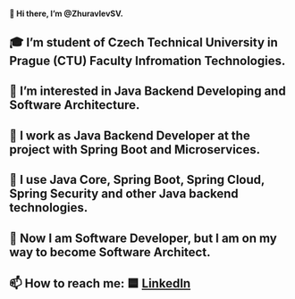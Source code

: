 #### 👋 Hi there, I’m @ZhuravlevSV.

## 🎓 I’m student of Czech Technical University in Prague (CTU) Faculty Infromation Technologies.
## 👀 I’m interested in Java Backend Developing and Software Architecture.
## 🌱 I work as Java Backend Developer at the project with Spring Boot and Microservices.
## 🌱 I use Java Core, Spring Boot, Spring Cloud, Spring Security and other Java backend technologies.
## 🌱 Now I am Software Developer, but I am on my way to become Software Architect.
## 📫 How to reach me: 🟦 [LinkedIn](https://www.linkedin.com/in/semen-zhuravlev-more/)

<!--
**ZhuravlevSV/ZhuravlevSV** is a ✨ _special_ ✨ repository because its `README.md` (this file) appears on your GitHub profile.

Here are some ideas to get you started:

Hi, I’m @antoosha.
🎓 I’m bachelor graduated student of Czech Technical University in Prague (CTU) Faculty Infromation Technologies.
👀 I’m interested in Java Backend Developing and Software Architecture.
🌱 I work as Java Backend Developer at the project with Spring Boot and Microservices.
🌱 I use Java Core, Spring Boot, Spring Cloud, Spring Security and other Java backend technologies.
🌱 Now I am Software Developer, but I am on my way to become Software Architect.
📫 How to reach me: Telegram @offoppa, e-mail akorol6969@gmail.com, LinkedIn https://www.linkedin.com/in/antoosha.


- 🔭 I’m currently working on ...
- 🌱 I’m currently learning ...
- 👯 I’m looking to collaborate on ...
- 🤔 I’m looking for help with ...
- 💬 Ask me about ...
- 📫 How to reach me: ...
- 😄 Pronouns: ...
- ⚡ Fun fact: ...
-->
